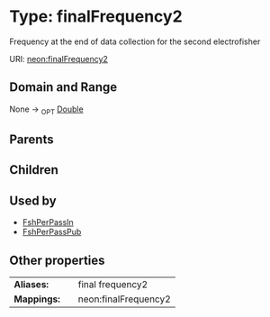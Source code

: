 
# Type: finalFrequency2


Frequency at the end of data collection for the second electrofisher

URI: [neon:finalFrequency2](https://data.neonscience.org/finalFrequency2)


## Domain and Range

None ->  <sub>OPT</sub> [Double](types/Double.md)

## Parents


## Children


## Used by

 * [FshPerPassIn](FshPerPassIn.md)
 * [FshPerPassPub](FshPerPassPub.md)

## Other properties

|  |  |  |
| --- | --- | --- |
| **Aliases:** | | final frequency2 |
| **Mappings:** | | neon:finalFrequency2 |

